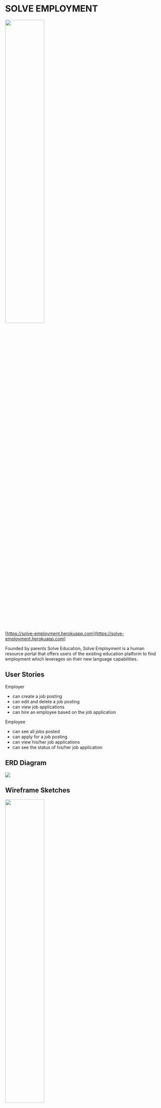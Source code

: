 # SOLVE EMPLOYMENT

<img src="http://i.imgur.com/R8Fz2Tt.png" width="50%">

[https://solve-employment.herokuapp.com](https://solve-employment.herokuapp.com)

Founded by parents Solve Education, Solve Employment is a human resource portal that offers users of the existing education platform to find employment which leverages on their new language capabilities.  

## User Stories

Employer
- can create a job posting
- can edit and delete a job posting
- can view job applications
- can hire an employee based on the job application

Employee
- can see all jobs posted
- can apply for a job posting
- can view his/her job applications
- can see the status of his/her job application

## ERD Diagram

<img src="http://i.imgur.com/AMJsNPv.png">

## Wireframe Sketches

<img src="http://i.imgur.com/EPeDD3R.png" width="50%">
<img src="http://i.imgur.com/Grm5e12.png" width="50%">

## Development
* [Ruby 5.0.2](https://www.ruby-lang.org/en/)
* [Ruby on Rails](https://rubyonrails.org/), [PostgreSQL](https://www.postgresql.org/)
* User Authentication: [Devise](https://github.com/plataformatec/devise)
* [Bootstrap](http://getbootstrap.com)

## Authors
* [Tan Gek Teng](www.github.com/tgt87)
* [Sruti Keerti](www.github.com/skeerti2)
* [Wong Shimei](www.github.com/wshimei)
* [Elaine Lim](www.github.com/lainelim)

